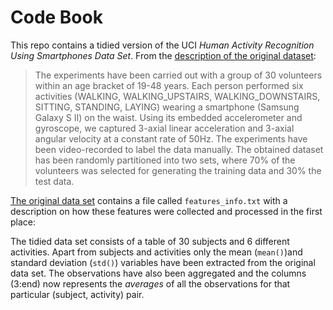 Code Book
========================================================

This repo contains a tidied version of the UCI _Human Activity Recognition Using Smartphones Data Set_. From the [description of the original dataset](http://archive.ics.uci.edu/ml/datasets/Human+Activity+Recognition+Using+Smartphones):
> The experiments have been carried out with a group of 30 volunteers within an age bracket of 19-48 years. Each person performed six activities (WALKING, WALKING_UPSTAIRS, WALKING_DOWNSTAIRS, SITTING, STANDING, LAYING) wearing a smartphone (Samsung Galaxy S II) on the waist. Using its embedded accelerometer and gyroscope, we captured 3-axial linear acceleration and 3-axial angular velocity at a constant rate of 50Hz. The experiments have been video-recorded to label the data manually. The obtained dataset has been randomly partitioned into two sets, where 70% of the volunteers was selected for generating the training data and 30% the test data.

[The original data set](https://d396qusza40orc.cloudfront.net/getdata%2Fprojectfiles%2FUCI%20HAR%20Dataset.zip) contains a file called `features_info.txt` with a description on how these features were collected and processed in the first place:

The tidied data set consists of a table of 30 subjects and 6 different activities. Apart from subjects and activities only the mean (`mean()`)and standard deviation (`std()`) variables have been extracted from the original data set. The observations have also been aggregated and the columns (3:end) now represents the *averages* of all the observations for that particular (subject, activity) pair.
